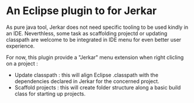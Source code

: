 # An Eclipse plugin to for Jerkar

As pure java tool, Jerkar does not need specific tooling to be used kindly in an IDE. Neverthless, some task as scaffolding projectd or updating classpath 
are welcome to be integrated in IDE menu for even better user experience.

For now, this plugin provide a "Jerkar" menu extension when right clicling on a project :

* Update classpath : this will align Eclipse .classpath with the dependencies declared in Jerkar for the concerned project.
* Scaffold projects : this will create folder structure along a basic build class for starting up projects. 
